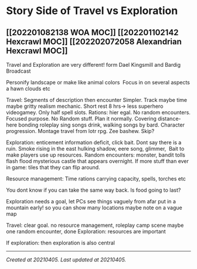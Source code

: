 # Story Side of Travel vs Exploration
 [[202201082138 WOA MOC]]
 [[202201102142 Hexcrawl MOC]]
 [[202202072058 Alexandrian Hexcrawl MOC]]
---



Travel and Exploration are very different!
form Dael Kingsmill and Bardig Broadcast

Personify landscape or make like animal colors 
Focus in on several aspects a hawn clouds etc

Travel: Segments of description then encounter
Simpler. Track maybe time maybe gritty realism mechanic. Short rest 8 hrs-> less superhero videogamey. Only half spell slots. Rations: hier egal. No random encounters. Focused purpose. No Random stuff. Plan it normally. Covering distance- here bonding roleplay sing songs drink, walking songs by bard. Character progression. Montage travel from lotr rpg. Zee bashew. Skip?

Exploration: enticement information deficit, click bait. Dont say there is a ruin. Smoke rising in the east hulking shadow, eere song, glimmer, 
Bait to make players use up resources. Random encounters: monster, bandit tolls flash flood mysterious castle that appears overnight. If more stuff than ever in game: tiles that they can flip around. 

Resource management: Time rations carrying capacity, spells, torches etc

You dont know if you can take the same way back. Is food going to last?

Exploration needs a goal, let PCs see things vaguely from afar
put in a mountain early! so you can show many locations maybe note on a vague map

Travel: clear goal. no resource management, roleplay camp scene maybe one random encounter, done
Exploration: resources are important

If exploration: then exploration is also central

---

_Created at 20210405._
_Last updated at 20210405._



